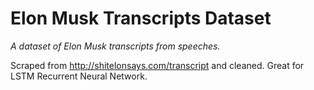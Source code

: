 # Elon Musk Transcripts Dataset

_A dataset of Elon Musk transcripts from speeches._

Scraped from http://shitelonsays.com/transcript and cleaned. Great for LSTM Recurrent Neural Network.
